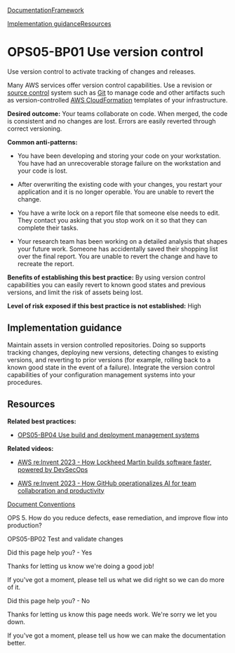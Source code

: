 [Documentation](/index.html)[Framework](welcome.html)

[Implementation guidance](#implementation-guidance)[Resources](#resources)

# OPS05-BP01 Use version control

Use version control to activate tracking of changes and releases.

Many AWS services offer version control capabilities. Use a revision or [source control](https://aws.amazon.com/devops/source-control/) system such as [Git](https://aws.amazon.com/devops/source-control/git/) to manage code and other artifacts such as version-controlled [AWS CloudFormation](https://aws.amazon.com/cloudformation/) templates of your infrastructure.

**Desired outcome:** Your teams collaborate on code. When merged, the code is consistent and no changes are lost. Errors are easily reverted through correct versioning.

**Common anti-patterns:**

* You have been developing and storing your code on your workstation. You have had an unrecoverable storage failure on the workstation and your code is lost.

* After overwriting the existing code with your changes, you restart your application and it is no longer operable. You are unable to revert the change.

* You have a write lock on a report file that someone else needs to edit. They contact you asking that you stop work on it so that they can complete their tasks.

* Your research team has been working on a detailed analysis that shapes your future work. Someone has accidentally saved their shopping list over the final report. You are unable to revert the change and have to recreate the report.

**Benefits of establishing this best practice:** By using version control capabilities you can easily revert to known good states and previous versions, and limit the risk of assets being lost.

**Level of risk exposed if this best practice is not established:** High

## Implementation guidance

Maintain assets in version controlled repositories. Doing so supports tracking changes, deploying new versions, detecting changes to existing versions, and reverting to prior versions (for example, rolling back to a known good state in the event of a failure). Integrate the version control capabilities of your configuration management systems into your procedures.

## Resources

**Related best practices:**

* [OPS05-BP04 Use build and deployment management systems](./ops_dev_integ_build_mgmt_sys.html)

**Related videos:**

* [AWS re:Invent 2023 - How Lockheed Martin builds software faster, powered by DevSecOps](https://www.youtube.com/watch?v=Q1OSyxYkl5w)

* [AWS re:Invent 2023 - How GitHub operationalizes AI for team collaboration and productivity](https://www.youtube.com/watch?v=cOVvGaiusOI)


[Document Conventions](/general/latest/gr/docconventions.html)

OPS 5. How do you reduce defects, ease remediation, and improve flow into production?

OPS05-BP02 Test and validate changes

Did this page help you? - Yes

Thanks for letting us know we're doing a good job!

If you've got a moment, please tell us what we did right so we can do more of it.

Did this page help you? - No

Thanks for letting us know this page needs work. We're sorry we let you down.

If you've got a moment, please tell us how we can make the documentation better.</awsdocs-view></awsui-app-layout>